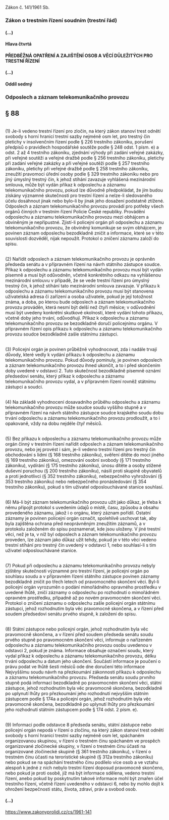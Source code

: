 Zákon č. 141/1961 Sb.
### Zákon o trestním řízení soudním (trestní řád)
#### (…)
#### Hlava čtvrtá
#### PŘEDBĚŽNÁ OPATŘENÍ A ZAJIŠTĚNÍ OSOB A VĚCÍ DŮLEŽITÝCH PRO TRESTNÍ ŘÍZENÍ
#### (…)
#### Oddíl sedmý
### Odposlech a záznam telekomunikačního provozu
## § 88
<br>(1) Je-li vedeno trestní řízení pro zločin, na který zákon stanoví trest odnětí svobody s horní hranicí trestní sazby nejméně osm let, pro trestný čin pletichy v insolvenčním řízení podle § 226 trestního zákoníku, porušení předpisů o pravidlech hospodářské soutěže podle § 248 odst. 1 písm. e) a odst. 2 až 4 trestního zákoníku, zjednání výhody při zadání veřejné zakázky, při veřejné soutěži a veřejné dražbě podle § 256 trestního zákoníku, pletichy při zadání veřejné zakázky a při veřejné soutěži podle § 257 trestního zákoníku, pletichy při veřejné dražbě podle § 258 trestního zákoníku, zneužití pravomoci úřední osoby podle § 329 trestního zákoníku nebo pro jiný úmyslný trestný čin, k jehož stíhání zavazuje vyhlášená mezinárodní smlouva, může být vydán příkaz k odposlechu a záznamu telekomunikačního provozu, pokud lze důvodně předpokládat, že jím budou získány významné skutečnosti pro trestní řízení a nelze-li sledovaného účelu dosáhnout jinak nebo bylo-li by jinak jeho dosažení podstatně ztížené. Odposlech a záznam telekomunikačního provozu provádí pro potřeby všech orgánů činných v trestním řízení Policie České republiky. Provádění odposlechu a záznamu telekomunikačního provozu mezi obhájcem a obviněným je nepřípustné. Zjistí-li policejní orgán při odposlechu a záznamu telekomunikačního provozu, že obviněný komunikuje se svým obhájcem, je povinen záznam odposlechu bezodkladně zničit a informace, které se v této souvislosti dozvěděl, nijak nepoužít. Protokol o zničení záznamu založí do spisu.

<br>(2) Nařídit odposlech a záznam telekomunikačního provozu je oprávněn předseda senátu a v přípravném řízení na návrh státního zástupce soudce. Příkaz k odposlechu a záznamu telekomunikačního provozu musí být vydán písemně a musí být odůvodněn, včetně konkrétního odkazu na vyhlášenou mezinárodní smlouvu v případě, že se vede trestní řízení pro úmyslný trestný čin, k jehož stíhání tato mezinárodní smlouva zavazuje. V příkazu k odposlechu a záznamu telekomunikačního provozu musí být stanovena uživatelská adresa či zařízení a osoba uživatele, pokud je její totožnost známa, a doba, po kterou bude odposlech a záznam telekomunikačního provozu prováděn, která nesmí být delší než čtyři měsíce; v odůvodnění musí být uvedeny konkrétní skutkové okolnosti, které vydání tohoto příkazu, včetně doby jeho trvání, odůvodňují. Příkaz k odposlechu a záznamu telekomunikačního provozu se bezodkladně doručí policejnímu orgánu. V přípravném řízení opis příkazu k odposlechu a záznamu telekomunikačního provozu soudce bezodkladně zašle státnímu zástupci.

<br>(3) Policejní orgán je povinen průběžně vyhodnocovat, zda i nadále trvají důvody, které vedly k vydání příkazu k odposlechu a záznamu telekomunikačního provozu. Pokud důvody pominuly, je povinen odposlech a záznam telekomunikačního provozu ihned ukončit, a to i před skončením doby uvedené v odstavci 2. Tuto skutečnost bezodkladně písemně oznámí předsedovi senátu, který příkaz k odposlechu a záznamu telekomunikačního provozu vydal, a v přípravném řízení rovněž státnímu zástupci a soudci.

<br>(4) Na základě vyhodnocení dosavadního průběhu odposlechu a záznamu telekomunikačního provozu může soudce soudu vyššího stupně a v přípravném řízení na návrh státního zástupce soudce krajského soudu dobu trvání odposlechu a záznamu telekomunikačního provozu prodloužit, a to i opakovaně, vždy na dobu nejdéle čtyř měsíců.

<br>(5) Bez příkazu k odposlechu a záznamu telekomunikačního provozu může orgán činný v trestním řízení nařídit odposlech a záznam telekomunikačního provozu, nebo jej provést i sám, je-li vedeno trestní řízení pro trestný čin obchodování s lidmi (§ 168 trestního zákoníku), svěření dítěte do moci jiného (§ 169 trestního zákoníku), omezování osobní svobody (§ 171 trestního zákoníku), vydírání (§ 175 trestního zákoníku), únosu dítěte a osoby stižené duševní poruchou (§ 200 trestního zákoníku), násilí proti skupině obyvatelů a proti jednotlivci (§ 352 trestního zákoníku), nebezpečného vyhrožování (§ 353 trestního zákoníku) nebo nebezpečného pronásledování (§ 354 trestního zákoníku), pokud s tím uživatel odposlouchávané stanice souhlasí.

<br>(6) Má-li být záznam telekomunikačního provozu užit jako důkaz, je třeba k němu připojit protokol s uvedením údajů o místě, času, způsobu a obsahu provedeného záznamu, jakož i o orgánu, který záznam pořídil. Ostatní záznamy je povinen policejní orgán označit, spolehlivě uschovat tak, aby byla zajištěna ochrana před neoprávněným zneužitím záznamů, a v protokolu založeném do spisu poznamenat, kde jsou uloženy. V jiné trestní věci, než je ta, v níž byl odposlech a záznam telekomunikačního provozu proveden, lze záznam jako důkaz užít tehdy, pokud je v této věci vedeno trestní stíhání pro trestný čin uvedený v odstavci 1, nebo souhlasí-li s tím uživatel odposlouchávané stanice.

<br>(7) Pokud při odposlechu a záznamu telekomunikačního provozu nebyly zjištěny skutečnosti významné pro trestní řízení, je policejní orgán po souhlasu soudu a v přípravném řízení státního zástupce povinen záznamy bezodkladně zničit po třech letech od pravomocného skončení věci. Byl-li policejní orgán vyrozuměn o podání mimořádného opravného prostředku v uvedené lhůtě, zničí záznamy o odposlechu po rozhodnutí o mimořádném opravném prostředku, případně až po novém pravomocném skončení věci. Protokol o zničení záznamu o odposlechu zašle policejní orgán státnímu zástupci, jehož rozhodnutím byla věc pravomocně skončena, a v řízení před soudem předsedovi senátu prvého stupně, k založení do spisu.

<br>(8) Státní zástupce nebo policejní orgán, jehož rozhodnutím byla věc pravomocně skončena, a v řízení před soudem předseda senátu soudu prvého stupně po pravomocném skončení věci, informuje o nařízeném odposlechu a záznamu telekomunikačního provozu osobu uvedenou v odstavci 2, pokud je známa. Informace obsahuje označení soudu, který vydal příkaz k odposlechu a záznamu telekomunikačního provozu, délku trvání odposlechu a datum jeho ukončení. Součástí informace je poučení o právu podat ve lhůtě šesti měsíců ode dne doručení této informace Nejvyššímu soudu návrh na přezkoumání zákonnosti příkazu k odposlechu a záznamu telekomunikačního provozu. Předseda senátu soudu prvního stupně podá informaci bezodkladně po pravomocném skončení věci, státní zástupce, jehož rozhodnutím byla věc pravomocně skončena, bezodkladně po uplynutí lhůty pro přezkoumání jeho rozhodnutí nejvyšším státním zástupcem podle § 174a a policejní orgán, jehož rozhodnutím byla věc pravomocně skončena, bezodkladně po uplynutí lhůty pro přezkoumání jeho rozhodnutí státním zástupcem podle § 174 odst. 2 písm. e).

<br>(9) Informaci podle odstavce 8 předseda senátu, státní zástupce nebo policejní orgán nepodá v řízení o zločinu, na který zákon stanoví trest odnětí svobody s horní hranicí trestní sazby nejméně osm let, spáchaném organizovanou skupinou, v řízení o trestném činu spáchaném ve prospěch organizované zločinecké skupiny, v řízení o trestném činu účasti na organizované zločinecké skupině (§ 361 trestního zákoníku), v řízení o trestném činu účasti na teroristické skupině (§ 312a trestního zákoníku) nebo pokud se na spáchání trestného činu podílelo více osob a ve vztahu alespoň k jedné z nich nebylo trestní řízení doposud pravomocně skončeno, nebo pokud je proti osobě, jíž má být informace sdělena, vedeno trestní řízení, anebo pokud by poskytnutím takové informace mohl být zmařen účel trestního řízení, včetně řízení uvedeného v odstavci 6, nebo by mohlo dojít k ohrožení bezpečnosti státu, života, zdraví, práv a svobod osob.

#### (...)
https://www.zakonyprolidi.cz/cs/1961-141
